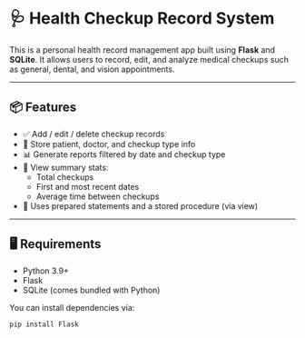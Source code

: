 # 🩺 Health Checkup Record System

This is a personal health record management app built using **Flask** and **SQLite**. It allows users to record, edit, and analyze medical checkups such as general, dental, and vision appointments.

---

## 📦 Features

- ✅ Add / edit / delete checkup records
- 📁 Store patient, doctor, and checkup type info
- 📊 Generate reports filtered by date and checkup type
- 📐 View summary stats:
  - Total checkups
  - First and most recent dates
  - Average time between checkups
- 💾 Uses prepared statements and a stored procedure (via view)

---

## 🖥️ Requirements

- Python 3.9+
- Flask
- SQLite (comes bundled with Python)

You can install dependencies via:

```bash
pip install Flask

